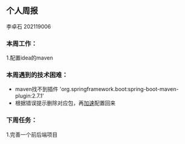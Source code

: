 ## 个人周报

李卓石 202119006

### 本周工作：

1.配置idea的maven

### 本周遇到的技术困难：

- maven找不到插件 'org.springframework.boot:spring-boot-maven-plugin:2.7.1'
- 根据错误提示删除对应包，再[加速](https://cloud.tencent.com/developer/article/1405357)配置回来

### 下周任务：

1.完善一个前后端项目

